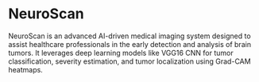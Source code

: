 # NeuroScan
NeuroScan is an advanced AI-driven medical imaging system designed to assist healthcare professionals in the early detection and analysis of brain tumors. It leverages deep learning models like VGG16 CNN for tumor classification, severity estimation, and tumor localization using Grad-CAM heatmaps.
